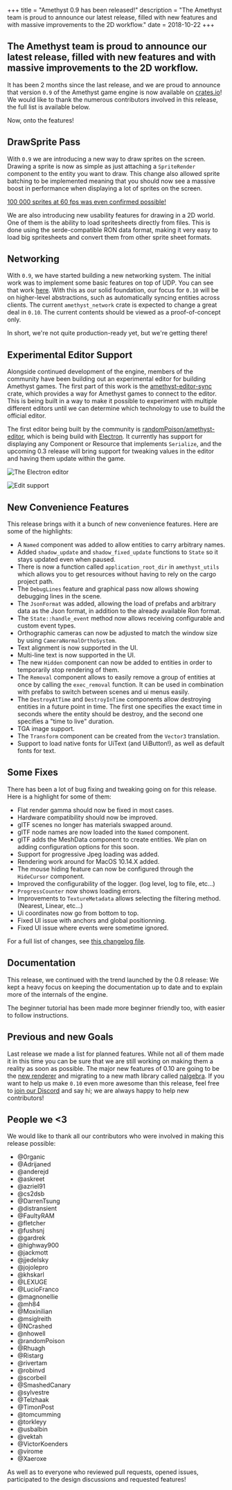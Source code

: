 +++
title = "Amethyst 0.9 has been released!"
description = "The Amethyst team is proud to announce our latest release, filled with new features and with massive improvements to the 2D workflow."
date = 2018-10-22
+++

## The Amethyst team is proud to announce our latest release, filled with new features and with massive improvements to the 2D workflow.

It has been 2 months since the last release, and we are proud to announce that version `0.9` of the Amethyst game engine is now available on [crates.io](https://crates.io/crates/amethyst)! We would like to thank the numerous contributors involved in this release, the full list is available below.

Now, onto the features!


## DrawSprite Pass

With `0.9` we are introducing a new way to draw sprites on the screen. Drawing a sprite is now as simple as just attaching a `SpriteRender` component to the entity you want to draw. This change also allowed sprite batching to be implemented meaning that you should now see a massive boost in performance when displaying a lot of sprites on the screen.

[100 000 sprites at 60 fps was even confirmed possible!](https://github.com/cart/amethyst-bunnymark)

We are also introducing new usability features for drawing in a 2D world. One of them is the ability to load spritesheets directly from files. This is done using the serde-compatible RON data format, making it very easy to load big spritesheets and convert them from other sprite sheet formats.

##  Networking

With `0.9`, we have started building a new networking system. The initial work was to implement some basic features on top of UDP. You can see that work [here](https://github.com/amethyst/laminar). With this as our solid foundation, our focus for `0.10` will be on higher-level abstractions, such as automatically syncing entities across clients. The current `amethyst_network` crate is expected to change a great deal in `0.10`. The current contents should be viewed as a proof-of-concept only.

In short, we're not quite production-ready yet, but we're getting there!


## Experimental Editor Support

Alongside continued development of the engine, members of the community have
been building out an experimental editor for building Amethyst games. The
first part of this work is the [amethyst-editor-sync] crate, which provides
a way for Amethyst games to connect to the editor. This is being built in a
way to make it possible to experiment with multiple different editors until
we can determine which technology to use to build the official editor.

The first editor being built by the community is [randomPoison/amethyst-editor],
which is being build with [Electron]. It currently has support for displaying
any Component or Resource that implements `Serialize`, and the upcoming 0.3
release will bring support for tweaking values in the editor and having them
update within the game.

![The Electron editor](https://raw.githubusercontent.com/randomPoison/amethyst-editor/master/screenshots/pong.gif)

![Edit support](https://cdn.discordapp.com/attachments/484132431411281953/503332493743882240/edit-resources-mvp.gif)

[randomPoison/amethyst-editor]: https://github.com/randomPoison/amethyst-editor
[amethyst-editor-sync]: https://crates.io/crates/amethyst-editor-sync
[Electron editor]: https://github.com/randomPoison/amethyst-editor
[Electron]: https://electronjs.org/


## New Convenience Features

This release brings with it a bunch of new convenience features. Here are some of the highlights:

*   A `Named` component was added to allow entities to carry arbitrary names.
*   Added `shadow_update` and `shadow_fixed_update` functions to `State` so it stays updated even when paused.
*   There is now a function called `application_root_dir` in `amethyst_utils` which allows you to get resources without having to rely on the cargo project path.
*   The `DebugLines` feature and graphical pass now allows showing debugging lines in the scene.
*   The `JsonFormat` was added, allowing the load of prefabs and arbitrary data as the Json format, in addition to the already available Ron format.
*   The `State::handle_event` method now allows receiving configurable and custom event types.
*   Orthographic cameras can now be adjusted to match the window size by using `CameraNormalOrthoSystem`.
*   Text alignment is now supported in the UI.
*   Multi-line text is now supported in the UI.
*   The new `Hidden` component can now be added to entities in order to temporarily stop rendering of them.
*   The `Removal` component allows to easily remove a group of entities at once by calling the `exec_removal` function. It can be used in combination with prefabs to switch between scenes and ui menus easily.
*   The `DestroyAtTime` and `DestroyInTime` components allow destroying entities in a future point in time. The first one specifies the exact time in seconds where the entity should be destroy, and the second one specifies a "time to live" duration.
*   TGA image support.
*   The `Transform` component can be created from the `Vector3` translation.
*   Support to load native fonts for UiText (and UiButton!), as well as default fonts for text.


## Some Fixes

There has been a lot of bug fixing and tweaking going on for this release. Here is a highlight for some of them:

*   Flat render gamma should now be fixed in most cases.
*   Hardware compatibility should now be improved.
*   glTF scenes no longer has materials swapped around.
*   glTF node names are now loaded into the `Named` component.
*   glTF adds the MeshData component to create entities. We plan on adding configuration options for this soon.
*   Support for progressive Jpeg loading was added.
*   Rendering work around for MacOS 10.14.X added.
*   The mouse hiding feature can now be configured through the `HideCursor` component.
*   Improved the configurability of the logger. (log level, log to file, etc…)
*   `ProgressCounter` now shows loading errors.
*   Improvements to `TextureMetadata` allows selecting the filtering method. (Nearest, Linear, etc…)
*   Ui coordinates now go from bottom to top.
*   Fixed UI issue with anchors and global positionning.
*   Fixed UI issue where events were sometime ignored.

For a full list of changes, see [this changelog file](https://github.com/amethyst/amethyst/blob/master/docs/CHANGELOG.md).


## Documentation

This release, we continued with the trend launched by the 0.8 release: We kept a heavy focus on keeping the documentation up to date and to explain more of the internals of the engine.

The beginner tutorial has been made more beginner friendly too, with easier to follow instructions.


## Previous and new Goals

Last release we made a list for planned features. While not all of them made it in this time you can be sure that we are still working on making them a reality as soon as possible. The major new features of 0.10 are going to be the [new renderer](https://github.com/rustgd/rendy) and migrating to a new math library called [nalgebra](https://nalgebra.org/). If you want to help us make `0.10` even more awesome than this release, feel free to [join our Discord](https://discord.gg/GnP5Whs) and say hi; we are always happy to help new contributors!


## People we <3

We would like to thank all our contributors who were involved in making this release possible:

* @0rganic
* @Adrijaned
* @anderejd
* @askreet
* @azriel91
* @cs2dsb
* @DarrenTsung
* @distransient
* @FaultyRAM
* @fletcher
* @fushsnj
* @gardrek
* @highway900
* @jackmott
* @jjedelsky
* @jojolepro
* @khskarl
* @LEXUGE
* @LucioFranco
* @magnonellie
* @mh84
* @Moxinilian
* @msiglreith
* @NCrashed
* @nhowell
* @randomPoison
* @Rhuagh
* @Ristarg
* @rivertam
* @robinvd
* @scorbeil
* @SmashedCanary
* @sylvestre
* @Telzhaak
* @TimonPost
* @tomcumming
* @torkleyy
* @usbalbin
* @vektah
* @VictorKoenders
* @virome
* @Xaeroxe

As well as to everyone who reviewed pull requests, opened issues, participated to the design discussions and requested features!

